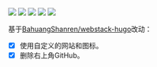 <a href="https://gohugo.io" target="_blank" rel="noopener noreffer"><img src="https://img.shields.io/badge/Frame-Hugo-blue?style=flat&logo=Hugo&color=FF4088"></a> <a href="https://github.com/iplaycode/webstack-hugo" target="_blank" rel="noopener noreffer"><img src="https://img.shields.io/badge/Theme-webstack--hugo-blue?style=flat&logo=CSS3&logoColor=0594CB&color=0594CB"></a> <a href="https://github.com/Ma-Xiaotong/navigation/blob/master/LICENSE" target="_blank" rel="noopener noreffer"><img src="https://img.shields.io/github/license/Ma-Xiaotong/navigation?label=License&logo=Git&logoColor=F05032&color=33BA91"></a> <a href="https://www.cloudflare.com/" target="_blank" rel="noopener noreffer"><img src="https://img.shields.io/badge/CDN-Cloudflare-blue?style=flat&logo=Cloudflare&color=F38020"></a> <a href="https://github.com/Ma-Xiaotong/navigation/actions" target="_blank" rel="noopener noreffer"><img src="https://img.shields.io/github/deployments/Ma-Xiaotong/navigation/github-pages?label=Deploy&logo=GitHub%20Actions&logoColor=FFFFFF"></a>

基于[BahuangShanren/webstack-hugo](https://github.com/BahuangShanren/webstack-hugo)改动：

- [x] 使用自定义的网站和图标。
- [x] 删除右上角GitHub。
